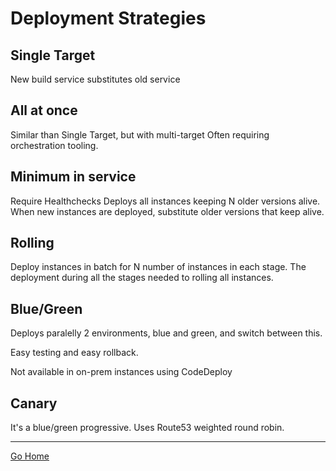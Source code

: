 # Deployment Strategies

## Single Target 

New build service substitutes old service

## All at once

Similar than Single Target, but with multi-target
Often requiring orchestration tooling.

## Minimum in service
Require Healthchecks
Deploys all instances keeping N older versions alive. 
When new instances are deployed, substitute older versions that keep alive.

## Rolling
Deploy instances in batch for N number of instances in each stage.
The deployment during all the stages needed to rolling all instances.

## Blue/Green
Deploys paralelly 2 environments, blue and green, and switch between this.

Easy testing and easy rollback.

Not available in on-prem instances using CodeDeploy

## Canary
It's a blue/green progressive.
Uses Route53 weighted round robin.

---------------
[Go Home](../README.md)
